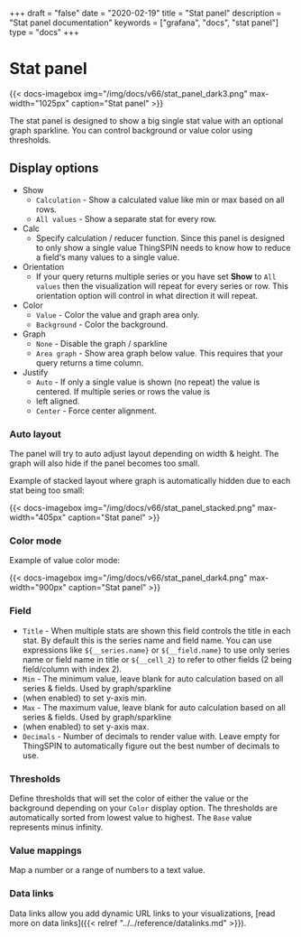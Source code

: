 +++
draft = "false"
date = "2020-02-19"
title = "Stat panel"
description = "Stat panel documentation"
keywords = ["grafana", "docs", "stat panel"]
type = "docs"
+++

# Stat panel

{{< docs-imagebox img="/img/docs/v66/stat_panel_dark3.png" max-width="1025px" caption="Stat panel" >}}

The stat panel is designed to show a big single stat value with an optional graph sparkline. You can control
background or value color using thresholds.

## Display options

* Show
  * `Calculation` - Show a calculated value like min or max based on all rows.
  * `All values` - Show a separate stat for every row.
* Calc
  * Specify calculation / reducer function. Since this panel is designed to only show a single value ThingSPIN needs to
    know how to reduce a field's many values to a single value.
* Orientation
  * If your query returns multiple series or you have set **Show** to `All values` then the visualization will repeat for every series or row. This orientation option will control in what direction it will repeat.
* Color
  * `Value` - Color the value and graph area only.
  * `Background` - Color the background.
* Graph
  * `None` - Disable the graph / sparkline
  * `Area graph` - Show area graph below value. This requires that your query returns a time column.
* Justify
  * `Auto` - If only a single value is shown (no repeat) the value is centered. If multiple series or rows the value is
  * left aligned.
  * `Center` - Force center alignment.


### Auto layout

The panel will try to auto adjust layout depending on width & height. The graph will also hide if the panel becomes
too small.

Example of stacked layout where graph is automatically hidden due to each stat being too small:

{{< docs-imagebox img="/img/docs/v66/stat_panel_stacked.png" max-width="405px" caption="Stat panel" >}}

### Color mode

Example of value color mode:

{{< docs-imagebox img="/img/docs/v66/stat_panel_dark4.png" max-width="900px" caption="Stat panel" >}}

### Field

* `Title` - When multiple stats are shown this field controls the title in each stat. By default this is the series name
 and field name. You can use expressions like `${__series.name}` or `${__field.name}` to use only series name or field
 name in title or `${__cell_2}` to refer to other fields (2 being field/column with index 2).
* `Min` - The minimum value, leave blank for auto calculation based on all series & fields. Used by graph/sparkline
* (when enabled) to set y-axis min.
* `Max` - The maximum value, leave blank for auto calculation based on all series & fields. Used by graph/sparkline
* (when enabled) to set y-axis max.
* `Decimals` - Number of decimals to render value with. Leave empty for ThingSPIN to automatically figure out the best
 number of decimals to use.

### Thresholds

Define thresholds that will set the color of either the value or the background depending on your `Color` display option. The
thresholds are automatically sorted from lowest value to highest. The `Base` value represents minus infinity.


### Value mappings

Map a number or a range of numbers to a text value.

### Data links

Data links allow you add dynamic URL links to your visualizations, [read more on data links]({{< relref "../../reference/datalinks.md" >}}).

